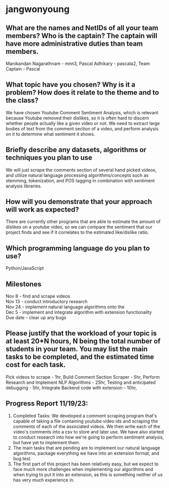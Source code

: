 # jangwonyoung

## What are the names and NetIDs of all your team members? Who is the captain? The captain will have more administrative duties than team members.
Manikandan Nagarathnam - mnn3, 
Pascal Adhikary - pascala2, 
Team Captain - Pascal

## What topic have you chosen? Why is it a problem? How does it relate to the theme and to the class?
We have chosen Youtube Comment Sentiment Analysis, which is relevant because Youtube removed their dislikes, so it is often hard to discern whether people actually like a given video or not. We need to extract large bodies of text from the comment section of a video, and perform analysis on it to determine what sentiment it shows. 

## Briefly describe any datasets, algorithms or techniques you plan to use
We will just scrape the comments section of several hand picked videos, and utilize natural language processing algorithms/concepts such as stemming, tokenization, and POS tagging in combination with sentiment analysis libraries. 

## How will you demonstrate that your approach will work as expected? 
There are currently other programs that are able to estimate the amount of dislikes on a youtube video, so we can compare the sentiment that our project finds and see if it correlates to the estimated like/dislike ratio.

## Which programming language do you plan to use?
Python/JavaScript

## Milestones
Nov 8 - find and scrape videos  
Nov 13 - conduct introductory research  
Nov 24 - implement natural language algorithms onto the  
Dec 5 - implement and integrate algorithm with extension functionality  
Due date - clear up any bugs  

## Please justify that the workload of your topic is at least 20*N hours, N being the total number of students in your team. You may list the main tasks to be completed, and the estimated time cost for each task.
Pick videos to scrape - 1hr, 
Build Comment Section Scraper - 5hr, 
Perform Research and Implement NLP Algorithms - 25hr, 
Testing and anticipated debugging - 5hr, 
Integrate Backend code with extension - 10hr, 

## Progress Report 11/19/23:
1) Completed Tasks: We developed a comment scraping program that's capable of taking a file containing youtube video ids and scraping the comments of each of the associated videos. We then write each of the video's comments into a csv to store and later use. We have also started to conduct research into how we're going to perform sentiment analysis, but have yet to implement them.
2) The main tasks that are pending are to implement our natural language algorithms, package everything we have into an extension format, and bug test.
3) The first part of this project has been relatively easy, but we expect to face much more challenges when implementing our algorithms and when trying to put it into an extension, as this is something neither of us has very much experience in.
